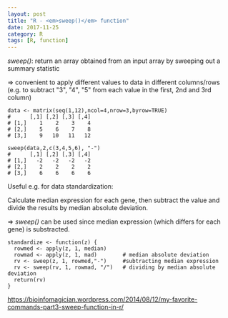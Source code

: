 ```yaml
---
layout: post
title: "R - <em>sweep()</em> function"
date: 2017-11-25
category: R
tags: [R, function]
---
```


<em>sweep()</em>: return an array obtained from an input array by sweeping out a summary statistic

=> convenient to apply different values to data in different columns/rows
(e.g. to subtract "3", "4", "5" from each value in the first, 2nd and 3rd column)

```
data <- matrix(seq(1,12),ncol=4,nrow=3,byrow=TRUE)
#      [,1] [,2] [,3] [,4]
# [1,]    1    2    3    4
# [2,]    5    6    7    8
# [3,]    9   10   11   12

sweep(data,2,c(3,4,5,6), "-")
#      [,1] [,2] [,3] [,4]
# [1,]   -2   -2   -2   -2
# [2,]    2    2    2    2
# [3,]    6    6    6    6

```

Useful e.g. for data standardization:


Calculate median expression for each gene,
then subtract the value and divide the results by median absolute deviation. 


=> <em>sweep()</em> can be used since median expression (which differs for each gene) is substracted.


```
standardize <- function(z) {
  rowmed <- apply(z, 1, median)
  rowmad <- apply(z, 1, mad)        # median absolute deviation
  rv <- sweep(z, 1, rowmed,"-")     #subtracting median expression
  rv <- sweep(rv, 1, rowmad, "/")   # dividing by median absolute deviation
  return(rv)
}
```



https://bioinfomagician.wordpress.com/2014/08/12/my-favorite-commands-part3-sweep-function-in-r/

